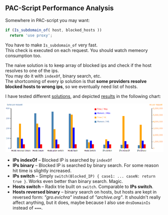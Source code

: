 ## PAC-Script Performance Analysis

Somewhere in PAC-script you may want:

```javascript
if (Is_subdomain_of( host, blocked_hosts ))
  return 'use proxy';
```

You have to make `Is_subdomain_of` very fast.  
This check is executed on each request. You should watch memeory consumption too.

The naive solution is to keep array of blocked ips and check if the host resolves to one of the ips.  
You may do it with `indexOf`, binary search, etc.  
The shortcoming of every ip solution is that __some providers resolve blocked hosts to wrong ips__, so we eventually need list of hosts.

I have tested different [solutions](https://github.com/ilyaigpetrov/anti-censorship-russia/tree/master/pac-generator/src), and depicted [results](./benchmark/Output.txt) in the following chart:

![Host Lookup Chart: Time-Memory, Hits-Misses](./chart/host-lookup-chart.png)

* __IPs indexOf__ – Blocked IP is searched by `indexOf`
* __IPs binary__  – Blocked IP is searched by binary search. For some reason hit time is slightly increased.
* __IPs switch__  – Simply `switch(Blocked_IP) { case1: ... caseN: return true }`. Works even better than binary search. Magic.
* __Hosts switch__ – Radix trie built on `switch`. Comparable to __IPs switch__.
* __Hosts reversed binary__ – binary search on hosts, but hosts are kept in reversed form: _"gro.evichra"_ instead of _"archive.org"_. It shouldn't really affect anything, but it does, maybe because I also use `dnsDomainIs` instead of `===`.

